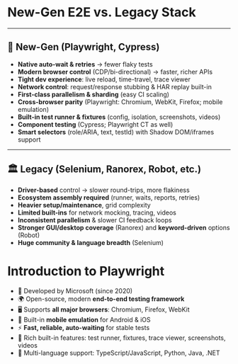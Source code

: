 # New-Gen E2E vs. Legacy Stack

---

## 🚀 New-Gen (Playwright, Cypress)

- **Native auto-wait & retries** → fewer flaky tests  
- **Modern browser control** (CDP/bi-directional) → faster, richer APIs  
- **Tight dev experience**: live reload, time-travel, trace viewer  
- **Network control**: request/response stubbing & HAR replay built-in  
- **First-class parallelism & sharding** (easy CI scaling)  
- **Cross-browser parity** (Playwright: Chromium, WebKit, Firefox; mobile emulation)  
- **Built-in test runner & fixtures** (config, isolation, screenshots, videos)  
- **Component testing** (Cypress; Playwright CT as well)  
- **Smart selectors** (role/ARIA, text, testId) with Shadow DOM/iframes support  

---

## 🏛 Legacy (Selenium, Ranorex, Robot, etc.)

- **Driver-based** control → slower round-trips, more flakiness  
- **Ecosystem assembly required** (runner, waits, reports, retries)  
- **Heavier setup/maintenance**, grid complexity  
- **Limited built-ins** for network mocking, tracing, videos  
- **Inconsistent parallelism** & slower CI feedback loops  
- **Stronger GUI/desktop coverage** (Ranorex) and **keyword-driven** options (Robot)  
- **Huge community & language breadth** (Selenium)  
# Introduction to Playwright

- 🚀 Developed by Microsoft (since 2020)  
- 🌍 Open-source, modern **end-to-end testing framework**  
- 🖥️ Supports **all major browsers**: Chromium, Firefox, WebKit  
- 📱 Built-in **mobile emulation** for Android & iOS  
- ⚡ **Fast, reliable, auto-waiting** for stable tests  
- 🧰 Rich built-in features: test runner, fixtures, trace viewer, screenshots, videos  
- 🔗 Multi-language support: TypeScript/JavaScript, Python, Java, .NET  
